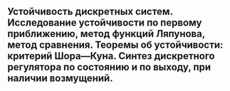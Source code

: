 ## Устойчивость дискретных систем. Исследование устойчивости по первому приближению, метод функций Ляпунова, метод сравнения. Теоремы об устойчивости: критерий Шора—Куна. Синтез дискретного регулятора по состоянию и по выходу, при наличии возмущений. 